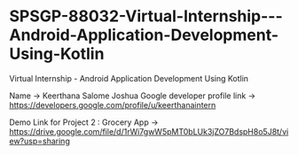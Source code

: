 # SPSGP-88032-Virtual-Internship---Android-Application-Development-Using-Kotlin
Virtual Internship - Android Application Development Using Kotlin

Name ->  Keerthana Salome Joshua
Google developer profile link -> https://developers.google.com/profile/u/keerthanaintern

Demo Link for Project 2 : Grocery App -> https://drive.google.com/file/d/1rWi7gwW5pMT0bLUk3jZO7BdspH8o5J8t/view?usp=sharing


